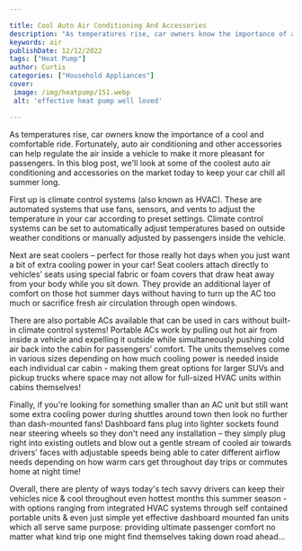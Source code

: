 ```yaml
---

title: Cool Auto Air Conditioning And Accessories
description: "As temperatures rise, car owners know the importance of a cool and comfortable ride. Fortunately, auto air conditioning and other ...find out now"
keywords: air
publishDate: 12/12/2022
tags: ["Heat Pump"]
author: Curtis
categories: ["Household Appliances"]
cover: 
 image: /img/heatpump/151.webp
 alt: 'effective heat pump well loved'

---
```


As temperatures rise, car owners know the importance of a cool and comfortable ride. Fortunately, auto air conditioning and other accessories can help regulate the air inside a vehicle to make it more pleasant for passengers. In this blog post, we'll look at some of the coolest auto air conditioning and accessories on the market today to keep your car chill all summer long. 

First up is climate control systems (also known as HVAC). These are automated systems that use fans, sensors, and vents to adjust the temperature in your car according to preset settings. Climate control systems can be set to automatically adjust temperatures based on outside weather conditions or manually adjusted by passengers inside the vehicle.

Next are seat coolers – perfect for those really hot days when you just want a bit of extra cooling power in your car! Seat coolers attach directly to vehicles’ seats using special fabric or foam covers that draw heat away from your body while you sit down. They provide an additional layer of comfort on those hot summer days without having to turn up the AC too much or sacrifice fresh air circulation through open windows. 

There are also portable ACs available that can be used in cars without built-in climate control systems! Portable ACs work by pulling out hot air from inside a vehicle and expelling it outside while simultaneously pushing cold air back into the cabin for passengers’ comfort. The units themselves come in various sizes depending on how much cooling power is needed inside each individual car cabin - making them great options for larger SUVs and pickup trucks where space may not allow for full-sized HVAC units within cabins themselves! 

Finally, if you're looking for something smaller than an AC unit but still want some extra cooling power during shuttles around town then look no further than dash-mounted fans! Dashboard fans plug into lighter sockets found near steering wheels so they don't need any installation – they simply plug right into existing outlets and blow out a gentle stream of cooled air towards drivers' faces with adjustable speeds being able to cater different airflow needs depending on how warm cars get throughout day trips or commutes home at night time! 

Overall, there are plenty of ways today's tech savvy drivers can keep their vehicles nice & cool throughout even hottest months this summer season - with options ranging from integrated HVAC systems through self contained portable units & even just simple yet effective dashboard mounted fan units which all serve same purpose: providing ultimate passenger comfort no matter what kind trip one might find themselves taking down road ahead...

